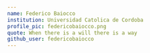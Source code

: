 ```yaml
---
name: Federico Baiocco
institution: Universidad Catolica de Cordoba
profile_pic: federicobaiocco.png
quote: When there is a will there is a way
github_user: federicobaiocco
---
```

